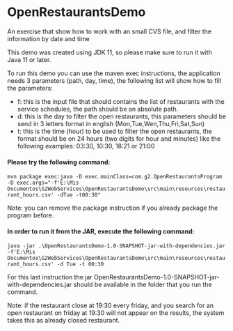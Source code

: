 # **OpenRestaurantsDemo**
An exercise that show how to work with an small CVS file, and filter the information by date and time

This demo was created using JDK 11, so please make sure to run it with Java 11 or later.

To run this demo you can use the maven exec instructions, the application needs 3 parameters (path, day, time), the 
following list will show how to fill the parameters:

- f: this is the input file that should contains the list of restaurants with the service schedules, the path should be an absolute path.
- d: this is the day to filter the open restaurants, this parameters should be send in 3 letters format in english 
(Mon,Tue,Wen,Thu,Fri,Sat,Sun) 
- t: this is the time (hour) to be used to filter the open restaurants, the format should be on 24 hours (two digits for hour and minutes) like the following examples: 03:30, 10:30, 18:21 or 21:00
#### Please try the following command:
 
`mvn package exec:java -D exec.mainClass=com.g2.OpenRestaurantsProgram -D exec.args="-f'E:\Mis Documentos\G2WebServices\OpenRestaurantsDemo\src\main\resources\restaurant_hours.csv' -dTue -t00:30"`

Note: you can remove the package instruction if you already package the program before.

#### In order to run it from the JAR, execute the following command:

`java -jar .\OpenRestaurantsDemo-1.0-SNAPSHOT-jar-with-dependencies.jar -f'E:\Mis Documentos\G2WebServices\OpenRestaurantsDemo\src\main\resources\restaurant_hours.csv' -d Tue -t 00:30`

For this last instruction the jar OpenRestaurantsDemo-1.0-SNAPSHOT-jar-with-dependencies.jar should be available in the folder that you run the command. 

Note: if the restaurant close at 19:30 every friday, and you search for an open restaurant on friday at 19:30 will not appear on the results, the system takes this as already closed restaurant. 
 



